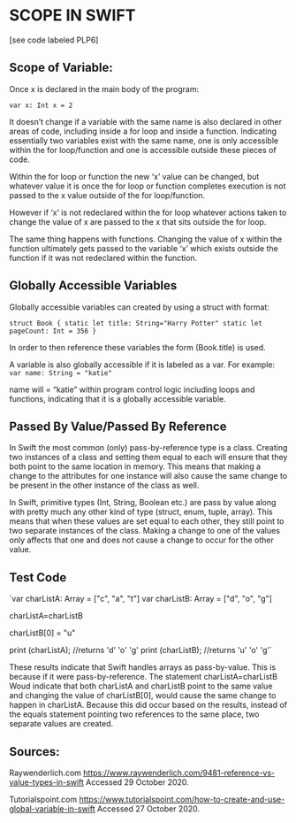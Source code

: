 # **SCOPE IN SWIFT** 

[see code labeled PLP6] 

## Scope of Variable:

Once x is declared in the main body of the program:
 
`var x: Int
x = 2`

It doesn’t change if a variable with the same name is also declared in other areas of code, including inside a for loop and inside a function. Indicating essentially two variables exist with the same name, one is only accessible within the for loop/function and one is accessible outside these pieces of code. 

Within the for loop or function the new ‘x’ value can be changed, but whatever value it is once the for loop or function completes execution is not passed to the x value outside of the for loop/function. 

However if ‘x’ is not redeclared within the for loop whatever actions taken to change the value of x are passed to the x that sits outside the for loop. 

The same thing happens with functions. Changing the value of x within the function ultimately gets passed to the variable ‘x’ which exists outside the function if it was not redeclared within the function. 


## Globally Accessible Variables

Globally accessible variables can created by using a struct with format: 

`struct Book {
   static let title: String="Harry Potter"
   static let pageCount: Int = 356
}`

In order to then reference these variables the form (Book.title) is used. 

A variable is also globally accessible if it is labeled as a var. For example:  
`var name: String = "katie"`

name will = “katie” within program control logic including loops and functions, indicating that it is a globally accessible variable. 
 
## Passed By Value/Passed By Reference

In Swift the most common (only) pass-by-reference type is a class. Creating two instances of a class and setting them equal to each will ensure that they both point to the same location in memory. This means that making a change to the attributes for one instance will also cause the same change to be present in the other instance of the class as well. 

In Swift, primitive types (Int, String, Boolean etc.) are pass by value along with pretty much any other kind of type (struct, enum, tuple, array). This means that when these values are set equal to each other, they still point to two separate instances of the class. Making a change to one of the values only affects that one and does not cause a change to occur for the other value. 


## Test Code 

`var charListA: Array<Character> = ["c", "a", "t"]
var charListB: Array<Character> = ["d", "o", "g"]

charListA=charListB

charListB[0] = "u"

print (charListA); //returns 'd' 'o' 'g'
print (charListB); //returns 'u' 'o' 'g'`

These results indicate that Swift handles arrays as pass-by-value. This is because if it were pass-by-reference. The statement charListA=charListB
 Woud indicate that both charListA and charListB point to the same value and changing the value of charListB[0], would cause the same change to happen in charListA. Because this did occur based on the results, instead of the equals statement pointing two references to the same place, two separate values are created. 

## Sources:

Raywenderlich.com https://www.raywenderlich.com/9481-reference-vs-value-types-in-swift  Accessed 29 October 2020. 

Tutorialspoint.com https://www.tutorialspoint.com/how-to-create-and-use-global-variable-in-swift   Accessed 27 October 2020. 
